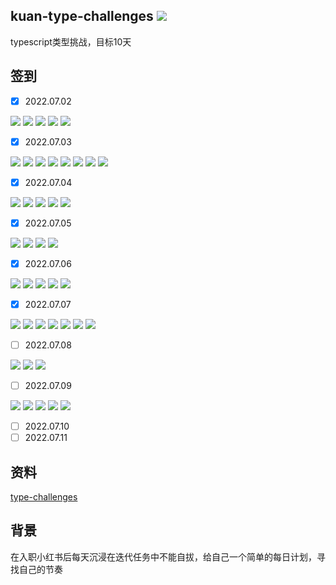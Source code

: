 ## kuan-type-challenges <img src="https://shields.io/github/last-commit/kuan1/kuan-type-challenges" />

typescript类型挑战，目标10天


## 签到

- [x] 2022.07.02

<img src="https://img.shields.io/badge/pick-blue" />  <img src="https://img.shields.io/badge/readonly-blue" /> <img src="https://img.shields.io/badge/arrayFirst-blue" /> <img src="https://img.shields.io/badge/tupleLength-blue" /> <img src="https://img.shields.io/badge/tupleToObject-blue" />

- [x] 2022.07.03

<img src="https://img.shields.io/badge/exclude-blue" /> <img src="https://img.shields.io/badge/awaited-blue" /> <img src="https://img.shields.io/badge/if-blue" /> <img src="https://img.shields.io/badge/concat-blue" /> <img src="https://img.shields.io/badge/includes-blue" /> <img src="https://img.shields.io/badge/push-blue" /> <img src="https://img.shields.io/badge/unshift-blue" /> <img src="https://img.shields.io/badge/parameters-blue" />
- [x] 2022.07.04

<img src="https://img.shields.io/badge/returnType-blue" /> <img src="https://img.shields.io/badge/deepReadonly-blue" /> <img src="https://img.shields.io/badge/omit-blue" /> <img src="https://img.shields.io/badge/readonly2-blue" /> <img src="https://img.shields.io/badge/tupleToUnion-blue" /> 

- [x] 2022.07.05

<img src="https://img.shields.io/badge/lastOfArray-blue" /> <img src="https://img.shields.io/badge/pop-blue" />  <img src="https://img.shields.io/badge/promiseAll-blue" /> <img src="https://img.shields.io/badge/typeLookup-blue" /> 

- [x] 2022.07.06

<img src="https://img.shields.io/badge/trimleft-blue" />  <img src="https://img.shields.io/badge/trim-blue" />  <img src="https://img.shields.io/badge/capitalize-blue" />  <img src="https://img.shields.io/badge/replace-blue" /> <img src="https://img.shields.io/badge/replaceAll-blue" /> 

- [x] 2022.07.07

<img src="https://img.shields.io/badge/appendArgument-blue" />  <img src="https://img.shields.io/badge/permutation-blue" />   <img src="https://img.shields.io/badge/permutation-blue" />  <img src="https://img.shields.io/badge/flatten-blue" /> <img src="https://img.shields.io/badge/appendToObject-blue" /> <img src="https://img.shields.io/badge/absolute-blue" />  <img src="https://img.shields.io/badge/StringToUnion-blue" />  

- [ ] 2022.07.08

<img src="https://img.shields.io/badge/merchant-blue" />  <img src="https://img.shields.io/badge/KebabCase-blue" />   <img src="https://img.shields.io/badge/diff-blue" />  

- [ ] 2022.07.09

<img src="https://img.shields.io/badge/anyOf-blue" />  
<img src="https://img.shields.io/badge/isnever-blue" />  
<img src="https://img.shields.io/badge/isUnion-blue" />  
<img src="https://img.shields.io/badge/replaceKeys-blue" />  
<img src="https://img.shields.io/badge/removeIndexSignature-blue" />  

- [ ] 2022.07.10
- [ ] 2022.07.11

## 资料
[type-challenges](https://github.com/type-challenges/type-challenges)

## 背景
在入职小红书后每天沉浸在迭代任务中不能自拔，给自己一个简单的每日计划，寻找自己的节奏
